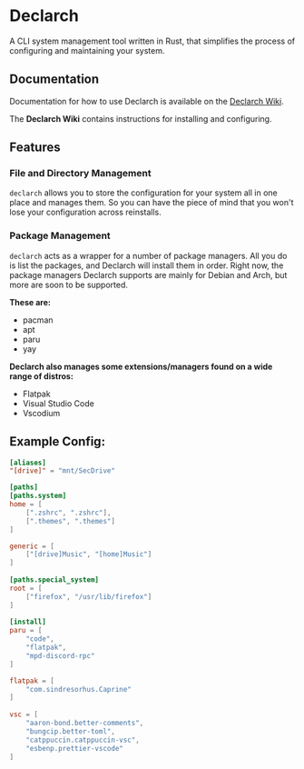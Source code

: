 # Declarch
A CLI system management tool written in Rust, that simplifies the process of configuring and maintaining your system.
## Documentation
Documentation for how to use Declarch is available on the [Declarch Wiki](https://starlightstargaze.github.io/declarch_wiki/).

The **Declarch Wiki** contains instructions for installing and configuring.
## Features
### File and Directory Management
`declarch` allows you to store the configuration for your system all in one place and manages them. So you can have the piece of mind that you won't lose your configuration across reinstalls.
### Package Management
`declarch` acts as a wrapper for a number of package managers.
All you do is list the packages, and Declarch will install them in order.
Right now, the package managers Declarch supports are mainly for Debian and Arch, but more are soon to be supported.

**These are:**
- pacman
- apt
- paru
- yay

**Declarch also manages some extensions/managers found on a wide range of distros:**
- Flatpak
- Visual Studio Code
- Vscodium
## Example Config:
```toml
[aliases]
"[drive]" = "mnt/SecDrive"

[paths]
[paths.system]
home = [
    [".zshrc", ".zshrc"],
    [".themes", ".themes"]
]

generic = [
    ["[drive]Music", "[home]Music"]
]
    
[paths.special_system]
root = [
    ["firefox", "/usr/lib/firefox"]
]
    
[install]
paru = [
    "code",
    "flatpak",
    "mpd-discord-rpc"
]

flatpak = [
    "com.sindresorhus.Caprine"
]
    
vsc = [
    "aaron-bond.better-comments",
    "bungcip.better-toml",
    "catppuccin.catppuccin-vsc",
    "esbenp.prettier-vscode"
]
```
